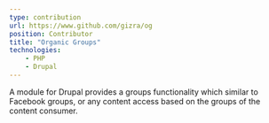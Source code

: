 ```yaml
---
type: contribution
url: https://www.github.com/gizra/og
position: Contributor
title: "Organic Groups"
technologies: 
    - PHP
    - Drupal
---
```

A module for Drupal provides a groups functionality which similar to
Facebook groups, or any content access based on the groups of the content
consumer.
